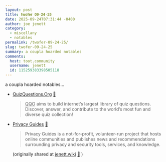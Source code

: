 ```yaml
---
layout: post
title: 𝐭𝐰𝐨𝐟𝐞𝐫 𝟎𝟗-𝟐𝟒-𝟐𝟓
date: 2025-09-24T07:31:44 -0400
author: joe jenett
category:
  - miscellany
  - notables
permalink: /twofer-09-24-25/
slug: twofer-09-24-25
summary: a coupla hoarded notables
comments:
  host: toot.community
  username: jenett
  id: 115259383398505118
---
```

<p>
a coupla hoarded notables...
</p>
<ul class="links">
	<li><a title="Trivia & Quiz Questions" href="https://www.quizquestions.org/">QuizQuestions.Org</a> <a title="source" href="https://pinboard.in/u:tdjones">📌</a><blockquote><p><abbr title="QuizQuestions.Org">QQO</abbr> aims to build internet’s largest library of quiz questions. Discover, answer, and contribute to the world’s most fun and diverse quiz collection!</p></blockquote></li>
	<li><a title="Independent Privacy & Security Resources" href="https://www.privacyguides.org/en/">Privacy Guides</a> <a title="source" href="https://pinboard.in/u:bigjim">📌</a><blockquote><p>Privacy Guides is a not-for-profit, volunteer-run project that hosts online communities and publishes news and recommendations surrounding privacy and security tools, services, and knowledge.</p></blockquote><p class="caveat">(originally shared at <a href="https://wiki.joejenett.com/resources:10-03-23">jenett.wiki</a> <a title="source" href="https://pinboard.in/u:techn0mad">📌</a> )</p></li>
</ul>
<a href="https://brid.gy/publish/mastodon"></a>